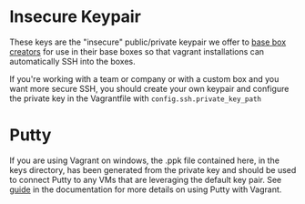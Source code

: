 # Insecure Keypair

These keys are the "insecure" public/private keypair we offer to
[base box creators](http://docs.vagrantup.com/v1/docs/base_boxes.html) for use in their base boxes so that
vagrant installations can automatically SSH into the boxes.

If you're working with a team or company or with a custom box and
you want more secure SSH, you should create your own keypair
and configure the private key in the Vagrantfile with
`config.ssh.private_key_path`

# Putty

If you are using Vagrant on windows, the .ppk file contained here, in the keys directory,
has been generated from the private key and should be used to connect Putty to any VMs that 
are leveraging the default key pair. See [guide](http://docs.vagrantup.com/v1/docs/getting-started/ssh.html) 
in the documentation for more details on using Putty with Vagrant.
